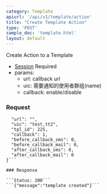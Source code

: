 ```yaml
---
category: Template
apiurl: '/api/v1/template/action'
title: "Create Template Action"
type: 'POST'
sample_doc: 'template.html'
layout: default
---
```


Create Action to a Template
* [Session](#/authentication) Required
* params:
  * url: callback url
  * uic: 需要通知的使用者群组(name)
  * callback: enable/disable

### Request
```{
  "url": "",
  "uic": "test,tt2",
  "tpl_id": 225,
  "callback": 1,
  "before_callback_sms": 0,
  "before_callback_mail": 0,
  "after_callback_sms": 0,
  "after_callback_mail": 0
}```

### Response

```Status: 200```
```{"message":"template created"}```
